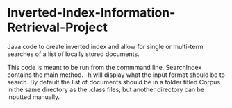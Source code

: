 # Inverted-Index-Information-Retrieval-Project
Java code to create inverted index and allow for single or multi-term searches of a list of locally stored documents.

This code is meant to be run from the commmand line. SearchIndex contains the main method. -h will display what the input format should be to search. By default the list of documents should be in a folder titled Corpus in the same directory as the .class files, but another directory can be inputted manually. 

